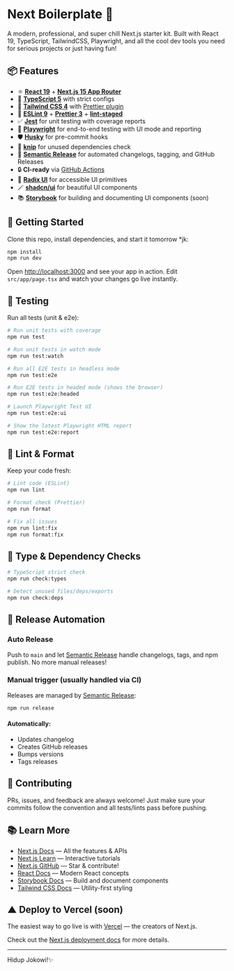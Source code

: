 # Next Boilerplate 🚀

A modern, professional, and super chill Next.js starter kit. Built with React 19, TypeScript, TailwindCSS, Playwright, and all the cool dev tools you need for serious projects or just having fun!

## 📦 Features

- ⚛️ [**React 19**](https://react.dev/) + [**Next.js 15 App Router**](https://nextjs.org/docs/app)
- 🧠 [**TypeScript 5**](https://www.typescriptlang.org/docs/) with strict configs
- 🎨 [**Tailwind CSS 4**](https://tailwindcss.com/docs) with [Prettier plugin](https://github.com/tailwindlabs/prettier-plugin-tailwindcss)
- 🧹 [**ESLint 9**](https://eslint.org/docs/latest/) + [**Prettier 3**](https://prettier.io/docs/en/index.html) + [**lint-staged**](https://github.com/okonet/lint-staged)
- ✅ [**Jest**](https://jestjs.io/) for unit testing with coverage reports
- 🧪 [**Playwright**](https://playwright.dev/docs/intro) for end-to-end testing with UI mode and reporting
- 🛡️ [**Husky**](https://typicode.github.io/husky) for pre-commit hooks
- 🧼 [**knip**](https://knip.dev/docs) for unused dependencies check
- 🚀 [**Semantic Release**](https://semantic-release.gitbook.io/semantic-release/) for automated changelogs, tagging, and GitHub Releases
- 🔒 **CI-ready** via [GitHub Actions](https://docs.github.com/en/actions)
- 🧩 [**Radix UI**](https://www.radix-ui.com/) for accessible UI primitives
- 🪄 [**shadcn/ui**](https://ui.shadcn.com/docs) for beautiful UI components
- 📚 [**Storybook**](https://storybook.js.org/docs/react) for building and documenting UI components (soon)


## 🚀 Getting Started

Clone this repo, install dependencies, and start it tomorrow *jk:

```bash
npm install
npm run dev
```

Open [http://localhost:3000](http://localhost:3000) and see your app in action. Edit `src/app/page.tsx` and watch your changes go live instantly.

## 🧪 Testing

Run all tests (unit & e2e):

```bash
# Run unit tests with coverage
npm run test

# Run unit tests in watch mode
npm run test:watch

# Run all E2E tests in headless mode
npm run test:e2e

# Run E2E tests in headed mode (shows the browser)
npm run test:e2e:headed

# Launch Playwright Test UI
npm run test:e2e:ui

# Show the latest Playwright HTML report
npm run test:e2e:report
```

## 🧹 Lint & Format

Keep your code fresh:

```bash
# Lint code (ESLint)
npm run lint

# Format check (Prettier)
npm run format

# Fix all issues
npm run lint:fix
npm run format:fix
```

## 🔎 Type & Dependency Checks

```bash
# TypeScript strict check
npm run check:types

# Detect unused files/deps/exports
npm run check:deps
```

## 🚀 Release Automation

### Auto Release

Push to `main` and let [Semantic Release](https://semantic-release.gitbook.io/semantic-release/) handle changelogs, tags, and npm publish. No more manual releases!

### Manual trigger (usually handled via CI)

Releases are managed by [Semantic Release](https://semantic-release.gitbook.io/semantic-release/):

```bash
npm run release
```

#### Automatically:

- Updates changelog
- Creates GitHub releases
- Bumps versions
- Tags releases

## 🤝 Contributing

PRs, issues, and feedback are always welcome! Just make sure your commits follow the convention and all tests/lints pass before pushing.

## 📚 Learn More

- [Next.js Docs](https://nextjs.org/docs) — All the features & APIs
- [Next.js Learn](https://nextjs.org/learn) — Interactive tutorials
- [Next.js GitHub](https://github.com/vercel/next.js) — Star & contribute!
- [React Docs](https://react.dev/learn) — Modern React concepts
- [Storybook Docs](https://storybook.js.org/docs/react) — Build and document components
- [Tailwind CSS Docs](https://tailwindcss.com/docs) — Utility-first styling

## ▲ Deploy to Vercel (soon)

The easiest way to go live is with [Vercel](https://vercel.com/new?utm_medium=default-template&filter=next.js&utm_source=create-next-app&utm_campaign=create-next-app-readme) — the creators of Next.js.

Check out the [Next.js deployment docs](https://nextjs.org/docs/app/building-your-application/deploying) for more details.

---

Hidup Jokowi!✨
